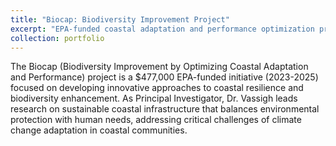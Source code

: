 ```yaml
---
title: "Biocap: Biodiversity Improvement Project"
excerpt: "EPA-funded coastal adaptation and performance optimization project<br/><img src='/images/500x300.png'>"
collection: portfolio
---
```


The Biocap (Biodiversity Improvement by Optimizing Coastal Adaptation and Performance) project is a $477,000 EPA-funded initiative (2023-2025) focused on developing innovative approaches to coastal resilience and biodiversity enhancement. As Principal Investigator, Dr. Vassigh leads research on sustainable coastal infrastructure that balances environmental protection with human needs, addressing critical challenges of climate change adaptation in coastal communities. 